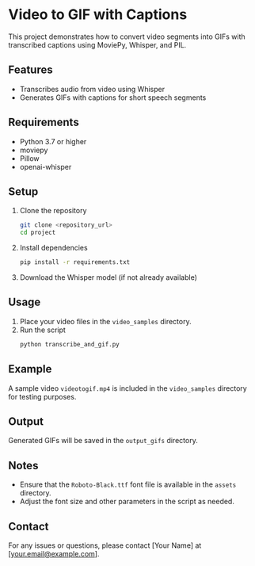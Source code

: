 # Video to GIF with Captions

This project demonstrates how to convert video segments into GIFs with transcribed captions using MoviePy, Whisper, and PIL.

## Features
- Transcribes audio from video using Whisper
- Generates GIFs with captions for short speech segments

## Requirements
- Python 3.7 or higher
- moviepy
- Pillow
- openai-whisper

## Setup
1. Clone the repository
    ```bash
    git clone <repository_url>
    cd project
    ```

2. Install dependencies
    ```bash
    pip install -r requirements.txt
    ```

3. Download the Whisper model (if not already available)

## Usage
1. Place your video files in the `video_samples` directory.
2. Run the script
    ```bash
    python transcribe_and_gif.py
    ```

## Example
A sample video `videotogif.mp4` is included in the `video_samples` directory for testing purposes.

## Output
Generated GIFs will be saved in the `output_gifs` directory.

## Notes
- Ensure that the `Roboto-Black.ttf` font file is available in the `assets` directory.
- Adjust the font size and other parameters in the script as needed.

## Contact
For any issues or questions, please contact [Your Name] at [your.email@example.com].
